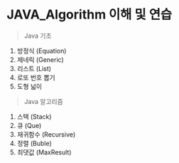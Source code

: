 # JAVA_Algorithm 이해 및 연습

>Java 기초
1. 방정식 (Equation)
2. 제네릭 (Generic)
3. 리스트 (List)
4. 로또 번호 뽑기
5. 도형 넓이

>Java 알고리즘
1. 스택 (Stack)
2. 큐 (Que)
3. 재귀함수 (Recursive)
4. 정렬 (Buble)
5. 최댓값 (MaxResult)
